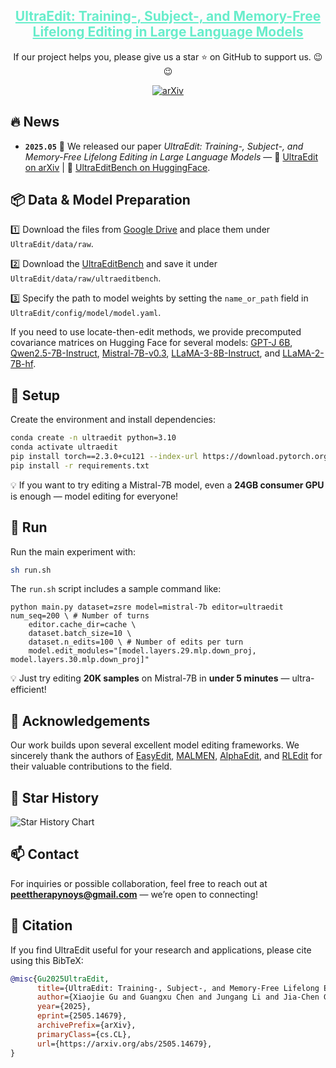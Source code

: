 
<div align="center">
<h2><a href="https://arxiv.org/abs/2505.14679" style="color:#68edcb">UltraEdit: Training-, Subject-, and Memory-Free Lifelong Editing in Large Language Models</a></h2>
        If our project helps you, please give us a star ⭐ on GitHub to support us. 😉😉
        
[![arXiv](https://img.shields.io/badge/arXiv-2505.14679-b31b1b.svg?style=plastic)](https://arxiv.org/abs/2505.14679) 
</div>

## 🔥 News
* **`2025.05`** 🌟 We released our paper *UltraEdit: Training-, Subject-, and Memory-Free Lifelong Editing in Large Language Models* — 📖 [UltraEdit on arXiv](https://arxiv.org/abs/2505.14679) | 🤗 [UltraEditBench on HuggingFace](https://huggingface.co/datasets/XiaojieGu/UltraEditBench).







## 📦 Data & Model Preparation

1️⃣ Download the files from [Google Drive](https://drive.google.com/drive/folders/1wsxG5Ybf6hT9QUlccvzTuJSfL_TFNyKQ?usp=sharing) and place them under `UltraEdit/data/raw`.

2️⃣ Download the [UltraEditBench](https://huggingface.co/datasets/XiaojieGu/UltraEditBench) and save it under `UltraEdit/data/raw/ultraeditbench`.

3️⃣ Specify the path to model weights by setting the `name_or_path` field in `UltraEdit/config/model/model.yaml`.

If you need to use locate-then-edit methods, we provide precomputed covariance matrices on Hugging Face for several models: [GPT-J 6B](https://huggingface.co/XiaojieGu/gpt-j-6b_CovarianceMatrix), [Qwen2.5-7B-Instruct](https://huggingface.co/XiaojieGu/Qwen2.5-7B-Instruct_CovarianceMatrix), [Mistral-7B-v0.3](https://huggingface.co/XiaojieGu/Mistral-7B-v0.3_CovarianceMatrix), [LLaMA-3-8B-Instruct](https://huggingface.co/XiaojieGu/Llama-3-8B-Instruct_CovarianceMatrix), and [LLaMA-2-7B-hf](https://huggingface.co/XiaojieGu/Llama-2-7b-hf_CovarianceMatrix). 

## 🚀 Setup

Create the environment and install dependencies:

```bash
conda create -n ultraedit python=3.10
conda activate ultraedit
pip install torch==2.3.0+cu121 --index-url https://download.pytorch.org/whl/cu121
pip install -r requirements.txt
```
💡 If you want to try editing a Mistral-7B model, even a **24GB consumer GPU** is enough — model editing for everyone!

## 🧪 Run

Run the main experiment with:

```bash
sh run.sh
```

The `run.sh` script includes a sample command like:

```
python main.py dataset=zsre model=mistral-7b editor=ultraedit num_seq=200 \ # Number of turns
    editor.cache_dir=cache \
    dataset.batch_size=10 \
    dataset.n_edits=100 \ # Number of edits per turn
    model.edit_modules="[model.layers.29.mlp.down_proj, model.layers.30.mlp.down_proj]"
```
💡 Just try editing **20K samples** on Mistral-7B in **under 5 minutes** — ultra-efficient!



## 🙏 Acknowledgements

Our work builds upon several excellent model editing frameworks. We sincerely thank the authors of [EasyEdit](https://github.com/zjunlp/EasyEdit/tree/main), [MALMEN](https://github.com/ChenmienTan/malmen), [AlphaEdit](https://github.com/jianghoucheng/AlphaEdit), and [RLEdit](https://github.com/zhrli324/RLEdit) for their valuable contributions to the field.



  


## 🌟 Star History

![Star History Chart](https://api.star-history.com/svg?repos=XiaojieGu/UltraEdit&type=Date&width=600&height=300&cache_bust=1)




## 📫 Contact

For inquiries or possible collaboration, feel free to reach out at **peettherapynoys@gmail.com** — we’re open to connecting!


## 📑 Citation
If you find UltraEdit useful for your research and applications, please cite using this BibTeX:
```bibtex
@misc{Gu2025UltraEdit,
      title={UltraEdit: Training-, Subject-, and Memory-Free Lifelong Editing in Large Language Models}, 
      author={Xiaojie Gu and Guangxu Chen and Jungang Li and Jia-Chen Gu and Xuming Hu and Kai Zhang},
      year={2025},
      eprint={2505.14679},
      archivePrefix={arXiv},
      primaryClass={cs.CL},
      url={https://arxiv.org/abs/2505.14679}, 
}
```
